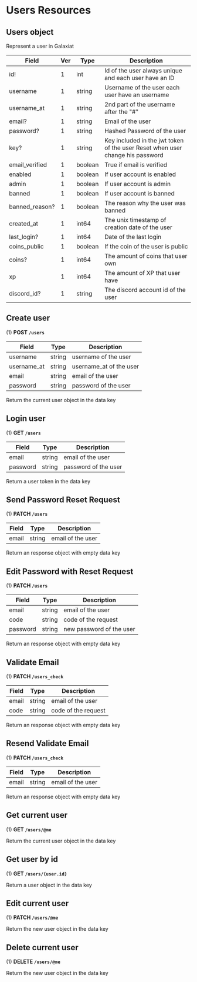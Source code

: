 # Users Resources

## Users object

Represent a user in Galaxiat

| Field          | Ver | Type    | Description                                                                   |
| -------------- | --- | ------- | ----------------------------------------------------------------------------- |
| id!            | 1   | int     | Id of the user always unique and each user have an ID                         |
| username       | 1   | string  | Username of the user each user have an username                               |
| username_at    | 1   | string  | 2nd part of the username after the "#"                                        |
| email?         | 1   | string  | Email of the user                                                             |
| password?      | 1   | string  | Hashed Password of the user                                                   |
| key?           | 1   | string  | Key included in the jwt token of the user Reset when user change his password |
| email_verified | 1   | boolean | True if email is verified                                                     |
| enabled        | 1   | boolean | If user account is enabled                                                    |
| admin          | 1   | boolean | If user account is admin                                                      |
| banned         | 1   | boolean | If user account is banned                                                     |
| banned_reason? | 1   | boolean | The reason why the user was banned                                            |
| created_at     | 1   | int64   | The unix timestamp of creation date of the user                               |
| last_login?    | 1   | int64   | Date of the last login                                                        |
| coins_public   | 1   | boolean | If the coin of the user is public                                             |
| coins?         | 1   | int64   | The amount of coins that user own                                             |
| xp             | 1   | int64   | The amount of XP that user have                                               |
| discord_id?    | 1   | string  | The discord account id of the user                                            |

## Create user

(1) **POST `/users`**

| Field       | Type   | Description             |
| ----------- | ------ | ----------------------- |
| username    | string | username of the user    |
| username_at | string | username_at of the user |
| email       | string | email of the user       |
| password    | string | password of the user    |

Return the current user object in the data key

## Login user

(1) **GET `/users`**

| Field    | Type   | Description          |
| -------- | ------ | -------------------- |
| email    | string | email of the user    |
| password | string | password of the user |

Return a user token in the data key

## Send Password Reset Request

(1) **PATCH `/users`**

| Field | Type   | Description       |
| ----- | ------ | ----------------- |
| email | string | email of the user |

Return an response object with empty data key

## Edit Password with Reset Request

(1) **PATCH `/users`**

| Field    | Type   | Description              |
| -------- | ------ | ------------------------ |
| email    | string | email of the user        |
| code     | string | code of the request      |
| password | string | new password of the user |

Return an response object with empty data key

## Validate Email

(1) **PATCH `/users_check`**

| Field    | Type   | Description              |
| -------- | ------ | ------------------------ |
| email    | string | email of the user        |
| code     | string | code of the request      |

Return an response object with empty data key

## Resend Validate Email

(1) **PATCH `/users_check`**

| Field    | Type   | Description              |
| -------- | ------ | ------------------------ |
| email    | string | email of the user        |

Return an response object with empty data key

## Get current user

(1) **GET `/users/@me`**

Return the current user object in the data key

## Get user by id

(1) **GET `/users/{user.id}`**

Return a user object in the data key

## Edit current user

(1) **PATCH `/users/@me`**

Return the new user object in the data key

## Delete current user

(1) **DELETE `/users/@me`**

Return the new user object in the data key
